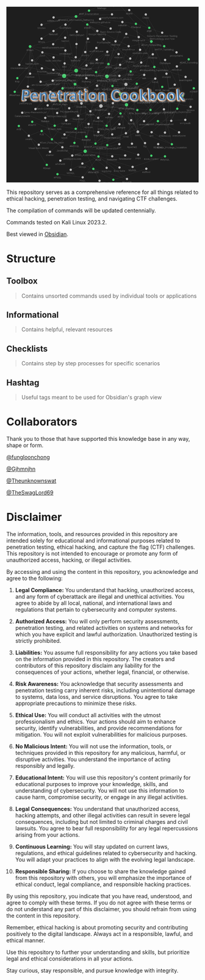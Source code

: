 ![alt text](Assets/Cover.png)

This repository serves as a comprehensive reference for all things related to ethical hacking, penetration testing, and navigating CTF challenges. 

The compilation of commands will be updated centennially.

Commands tested on Kali Linux 2023.2.

Best viewed in [Obsidian](https://obsidian.md/).

# Structure

## Toolbox
> Contains unsorted commands used by individual tools or applications

## Informational
> Contains helpful, relevant resources

## Checklists
> Contains step by step processes for specific scenarios

## Hashtag
> Useful tags meant to be used for Obsidian's graph view

# Collaborators

Thank you to those that have supported this knowledge base in any way, shape or form.


[@fungloonchong](https://github.com/fungloonchong)


[@Gjhmnjhn](https://github.com/Gjhmnjhn)


[@Theunknownswat](https://github.com/TheUnknownSwat)


[@TheSwagLord69](https://github.com/TheSwagLord69)


# Disclaimer

The information, tools, and resources provided in this repository are intended solely for educational and informational purposes related to penetration testing, ethical hacking, and capture the flag (CTF) challenges. This repository is not intended to encourage or promote any form of unauthorized access, hacking, or illegal activities.

By accessing and using the content in this repository, you acknowledge and agree to the following:

1. **Legal Compliance:** You understand that hacking, unauthorized access, and any form of cyberattack are illegal and unethical activities. You agree to abide by all local, national, and international laws and regulations that pertain to cybersecurity and computer systems.

2. **Authorized Access:** You will only perform security assessments, penetration testing, and related activities on systems and networks for which you have explicit and lawful authorization. Unauthorized testing is strictly prohibited.

3. **Liabilities:** You assume full responsibility for any actions you take based on the information provided in this repository. The creators and contributors of this repository disclaim any liability for the consequences of your actions, whether legal, financial, or otherwise.

4. **Risk Awareness:** You acknowledge that security assessments and penetration testing carry inherent risks, including unintentional damage to systems, data loss, and service disruptions. You agree to take appropriate precautions to minimize these risks.

5. **Ethical Use:** You will conduct all activities with the utmost professionalism and ethics. Your actions should aim to enhance security, identify vulnerabilities, and provide recommendations for mitigation. You will not exploit vulnerabilities for malicious purposes.

6. **No Malicious Intent:** You will not use the information, tools, or techniques provided in this repository for any malicious, harmful, or disruptive activities. You understand the importance of acting responsibly and legally.

7. **Educational Intent:** You will use this repository's content primarily for educational purposes to improve your knowledge, skills, and understanding of cybersecurity. You will not use this information to cause harm, compromise security, or engage in any illegal activities.

8. **Legal Consequences:** You understand that unauthorized access, hacking attempts, and other illegal activities can result in severe legal consequences, including but not limited to criminal charges and civil lawsuits. You agree to bear full responsibility for any legal repercussions arising from your actions.

9. **Continuous Learning:** You will stay updated on current laws, regulations, and ethical guidelines related to cybersecurity and hacking. You will adapt your practices to align with the evolving legal landscape.

10. **Responsible Sharing:** If you choose to share the knowledge gained from this repository with others, you will emphasize the importance of ethical conduct, legal compliance, and responsible hacking practices.

By using this repository, you indicate that you have read, understood, and agree to comply with these terms. If you do not agree with these terms or do not understand any part of this disclaimer, you should refrain from using the content in this repository.

Remember, ethical hacking is about promoting security and contributing positively to the digital landscape. Always act in a responsible, lawful, and ethical manner.

Use this repository to further your understanding and skills, but prioritize legal and ethical considerations in all your actions.

Stay curious, stay responsible, and pursue knowledge with integrity.

